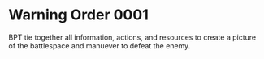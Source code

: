 # Warning Order 0001

BPT tie together all information, actions, and resources to create a picture of the battlespace and manuever to defeat the enemy.
